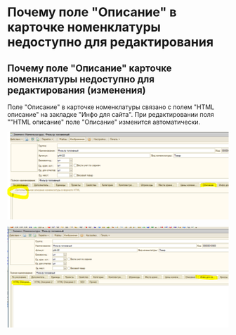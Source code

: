# Почему поле "Описание" в карточке номенклатуры недоступно для редактирования

## Почему поле "Описание" карточке номенклатуры недоступно для редактирования \(изменения\)

Поле "Описание" в карточке номенклатуры связано с полем "HTML описание" на закладке "Инфо для сайта". При редактировании поля ""HTML описание" поле "Описание" изменится автоматически.

![](../.gitbook/assets/image%20%2869%29.png)

![](../.gitbook/assets/image%20%2827%29.png)



